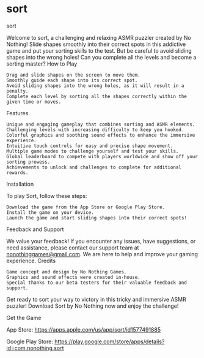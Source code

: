 # sort
sort

Welcome to sort, a challenging and relaxing ASMR puzzler created by No Nothing! Slide shapes smoothly into their correct spots in this addictive game and put your sorting skills to the test. But be careful to avoid sliding shapes into the wrong holes! Can you complete all the levels and become a sorting master?
How to Play

    Drag and slide shapes on the screen to move them.
    Smoothly guide each shape into its correct spot.
    Avoid sliding shapes into the wrong holes, as it will result in a penalty.
    Complete each level by sorting all the shapes correctly within the given time or moves.

Features

    Unique and engaging gameplay that combines sorting and ASMR elements.
    Challenging levels with increasing difficulty to keep you hooked.
    Colorful graphics and soothing sound effects to enhance the immersive experience.
    Intuitive touch controls for easy and precise shape movement.
    Multiple game modes to challenge yourself and test your skills.
    Global leaderboard to compete with players worldwide and show off your sorting prowess.
    Achievements to unlock and challenges to complete for additional rewards.

Installation

To play Sort, follow these steps:

    Download the game from the App Store or Google Play Store.
    Install the game on your device.
    Launch the game and start sliding shapes into their correct spots!

Feedback and Support

We value your feedback! If you encounter any issues, have suggestions, or need assistance, please contact our support team at nonothinggames@gmail.com. We are here to help and improve your gaming experience.
Credits

    Game concept and design by No Nothing Games.
    Graphics and sound effects were created in-house.
    Special thanks to our beta testers for their valuable feedback and support.

Get ready to sort your way to victory in this tricky and immersive ASMR puzzler! Download Sort by No Nothing now and enjoy the challenge!

Get the Game

App Store: https://apps.apple.com/us/app/sort/id1577491885

Google Play Store: https://play.google.com/store/apps/details?id=com.nonothing.sort
